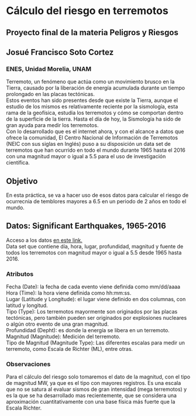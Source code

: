 # Cálculo del riesgo en terremotos
## Proyecto final de la materia Peligros y Riesgos
## Josué Francisco Soto Cortez
### ENES, Unidad Morelia, UNAM

Terremoto, un fenómeno que actúa como un movimiento brusco en la Tierra, causado por la liberación de energía acumulada durante un tiempo prolongado en las placas tectónicas. <br>
Estos eventos han sido presentes desde que existe la Tierra, aunque el estudio de los mismos es relativamente reciente por la sismología, esta rama de la geofísica, estudia los terremotos y cómo se comportan dentro de la superficie de la tierra. Hasta el día de hoy, la Sismología ha sido de gran ayuda para medir los terremotos. <br>
Con lo desarrollado que es el internet ahora, y con el alcance a datos que ofrece la comunidad, El Centro Nacional de Información de Terremotos (NEIC con sus siglas en Inglés) puso a su disposición un data set de terremotos que han ocurrido en todo el mundo durante 1965 hasta el 2016 con una magnitud mayor o igual a 5.5 para el uso de investigación científica. <br>

## Objetivo
En esta práctica, se va a hacer uso de esos datos para calcular el riesgo de ocurrecnia de temblores mayores a 6.5 en un periodo de 2 años en todo el mundo.

## Datos: Significant Earthquakes, 1965-2016
Acceso a los datos [en este link.](https://www.kaggle.com/usgs/earthquake-database)<br> 
Data set que contiene día, hora, lugar, profundidad, magnitud y fuente de todos los terremotos con magnitud mayor o igual a 5.5 desde 1965 hasta 2016. <br>

### Atributos 
Fecha (Date): la fecha de cada evento viene definida como mm/dd/aaaa <br>
Hora (Time): la hora viene definida como hh:mm:ss. <br>
Lugar (Latitude y Longitude): el lugar viene definido en dos columnas, con latitud y longitud.<br>
Tipo (Type): Los terremotos mayormente son originados por las placas tectónicas, pero también pueden ser originados por explosiones nucleares o algún otro evento de una gran magnitud. <br>
Profundidad (Depht): es donde la energía se libera en un terremoto. <br>
Magnitud (Magnitude): Medición del terremoto. <br>
Tipo de Magnitud (Magnitude Type): Las diferentes escalas para medir un terremoto, como Escala de Richter (ML), entre otras. <br>

### Observaciones
Para el cálculo del riesgo solo tomaremos el dato de la magnitud, con el tipo de magnitud MW, ya que es el tipo con mayores registros. Es una escala que no se satura al evaluar sismos de gran intensidad (mega terremotos) y es la que se ha desarrollado mas recientemente, que se considera una aproximación cuantitativamente con una base física más fuerte que la Escala Richter.






